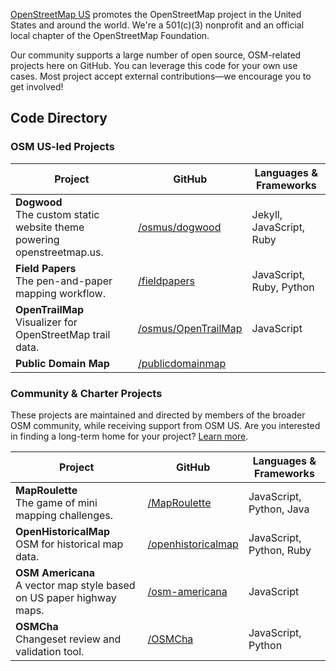 [OpenStreetMap US](https://openstreetmap.us) promotes the OpenStreetMap project in the United States and around the world. We're a 501(c)(3) nonprofit and an official local chapter of the OpenStreetMap Foundation.

Our community supports a large number of open source, OSM-related projects here on GitHub. You can leverage this code for your own use cases. Most project accept external contributions—we encourage you to get involved!

## Code Directory

### OSM US-led Projects

| Project | GitHub | Languages & Frameworks |
| --- | --- | --- |
| **Dogwood**<br/>The custom static website theme powering openstreetmap.us. | [/osmus/dogwood](https://github.com/osmus/dogwood) | Jekyll, JavaScript, Ruby
| **Field Papers**<br/>The pen-and-paper mapping workflow. | [/fieldpapers](https://github.com/fieldpapers) | JavaScript, Ruby, Python
| **OpenTrailMap**<br/>Visualizer for OpenStreetMap trail data. | [/osmus/OpenTrailMap](https://github.com/osmus/OpenTrailMap) | JavaScript
| **Public Domain Map**<br/> | [/publicdomainmap](https://github.com/publicdomainmap) | 

### Community & Charter Projects

These projects are maintained and directed by members of the broader OSM community, while receiving support from OSM US. Are you interested in finding a long-term home for your project? [Learn more](https://openstreetmap.us/our-work/community-charter-projects/).

| Project | GitHub | Languages & Frameworks |
| --- | --- | --- |
| **MapRoulette**<br/>The game of mini mapping challenges. | [/MapRoulette](https://github.com/MapRoulette) | JavaScript, Python, Java
| **OpenHistoricalMap**<br/>OSM for historical map data. | [/openhistoricalmap](https://github.com/openhistoricalmap) | JavaScript, Python, Ruby
| **OSM Americana**<br/>A vector map style based on US paper highway maps. | [/osm-americana](https://github.com/osm-americana) | JavaScript
| **OSMCha**<br/>Changeset review and validation tool. | [/OSMCha](https://github.com/OSMCha) | JavaScript, Python
